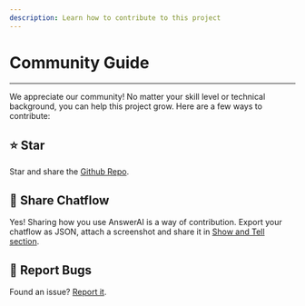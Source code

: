 ```yaml
---
description: Learn how to contribute to this project
---
```


# Community Guide

---

We appreciate our community! No matter your skill level or technical background, you can help this project grow. Here are a few ways to contribute:

## ⭐ Star

Star and share the [Github Repo](https://github.com/the-answerai/).

## 🙌 Share Chatflow

Yes! Sharing how you use AnswerAI is a way of contribution. Export your chatflow as JSON, attach a screenshot and share it in [Show and Tell section](https://github.com/the-answerai).

## 🐞 Report Bugs

Found an issue? [Report it](https://airtable.com/appIQM0aGhytwZPAO/pagWTeVKuMvGPcK2F/form).
